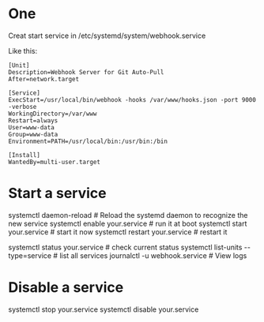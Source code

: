 
# One

Creat start service in /etc/systemd/system/webhook.service

Like this:
```
[Unit]
Description=Webhook Server for Git Auto-Pull
After=network.target

[Service]
ExecStart=/usr/local/bin/webhook -hooks /var/www/hooks.json -port 9000 -verbose
WorkingDirectory=/var/www
Restart=always
User=www-data
Group=www-data
Environment=PATH=/usr/local/bin:/usr/bin:/bin

[Install]
WantedBy=multi-user.target
```

# Start a service
systemctl daemon-reload                 # Reload the systemd daemon to recognize the new service
systemctl enable your.service           # run it at boot
systemctl start your.service            # start it now
systemctl restart your.service          # restart it

systemctl status your.service           # check current status
systemctl list-units --type=service     # list all services
journalctl -u webhook.service           # View logs


# Disable a service
systemctl stop your.service
systemctl disable your.service




